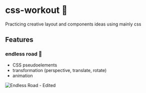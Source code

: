 # css-workout :art:
Practicing creative layout and components ideas using mainly css

## Features

### endless road :traffic_light:
  - CSS pseudoelements
  - transformation (perspective, translate, rotate)
  - animation
  
![Endless Road - Edited](https://user-images.githubusercontent.com/44209758/71592580-9145dc80-2b0f-11ea-9f1a-62c8aa264d76.gif)
